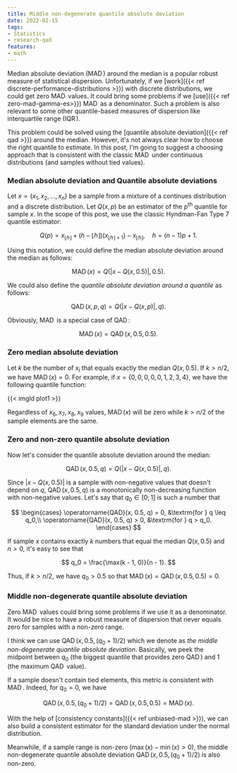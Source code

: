 ```yaml
---
title: Middle non-degenerate quantile absolute deviation
date: 2022-02-15
tags:
- Statistics
- research-qad
features:
- math
---
```


Median absolute deviation ($\operatorname{MAD}$) around the median is a popular robust measure of statistical dispersion.
Unfortunately, if we [work]({{< ref discrete-performance-distributions >}}) with discrete distributions,
  we could get zero $\operatorname{MAD}$ values.
It could bring some problems if we [use]({{< ref zero-mad-gamma-es>}}) $\operatorname{MAD}$ as a denominator.
Such a problem is also relevant to some other quantile-based measures of dispersion
 like interquartile range ($\operatorname{IQR}$).

This problem could be solved using the [quantile absolute deviation]({{< ref qad >}}) around the median.
However, it's not always clear how to choose the right quantile to estimate.
In this post, I'm going to suggest a choosing approach that is consistent with the classic $\operatorname{MAD}$
  under continuous distributions (and samples without tied values).

<!--more-->

### Median absolute deviation and Quantile absolute deviations

Let $x = \{ x_1, x_2, \ldots, x_n \}$ be a sample from
  a mixture of a continues distribution and a discrete distribution.
Let $Q(x, p)$ be an estimator of the $p^\textrm{th}$ quantile for sample $x$.
In the scope of this post, we use the classic Hyndman-Fan Type 7 quantile estimator:

$$
Q(p) = x_{\lfloor h \rfloor}+(h-\lfloor h \rfloor)(x_{\lfloor h \rfloor+1})-x_{\lfloor h \rfloor},
\quad h = (n-1)p+1.
$$

Using this notation, we could define the median absolute deviation around the median as follows:

$$
\operatorname{MAD}(x) = Q(|x - Q(x, 0.5)|, 0.5).
$$

We could also define the *quantile absolute deviation around a quantile* as follows:

$$
\operatorname{QAD}(x, p, q) = Q(|x - Q(x, p)|, q).
$$

Obviously, $\operatorname{MAD}$ is a special case of $\operatorname{QAD}$:

$$
\operatorname{MAD}(x) = \operatorname{QAD}(x, 0.5, 0.5).
$$

### Zero median absolute deviation

Let $k$ be the number of $x_i$ that equals exactly the median $Q(x, 0.5)$.
If $k>n/2$, we have $\operatorname{MAD}(x) = 0$.
For example, if $x = \{ 0, 0, 0, 0, 0, 1, 2, 3, 4 \}$, we have the following quantile function:

{{< imgld plot1 >}}

Regardless of $x_6, x_7, x_8, x_9$ values, $\operatorname{MAD}(x)$ will be zero
  while $k>n/2$ of the sample elements are the same.

### Zero and non-zero quantile absolute deviation

Now let's consider the quantile absolute deviation around the median:

$$
\operatorname{QAD}(x, 0.5, q) = Q(|x - Q(x, 0.5)|, q).
$$

Since $|x - Q(x, 0.5)|$ is a sample with non-negative values that doesn't depend on $q$,
  $\operatorname{QAD}(x, 0.5, q)$ is a monotonically non-decreasing function with non-negative values.
Let's say that $q_0 \in [0;1]$ is such a number that

$$
\begin{cases}
  \operatorname{QAD}(x, 0.5, q) = 0, &\textrm{for } q \leq q_0,\\
  \operatorname{QAD}(x, 0.5, q) > 0, &\textrm{for } q > q_0.
\end{cases}
$$

If sample $x$ contains exactly $k$ numbers that equal the median $Q(x, 0.5)$ and $n > 0$,
  it's easy to see that

$$
q_0 = \frac{\max(k - 1, 0)}{n - 1}.
$$

Thus, if $k > n /2$, we have $q_0 > 0.5$ so that $\operatorname{MAD}(x) = \operatorname{QAD}(x, 0.5, 0.5) = 0$.

### Middle non-degenerate quantile absolute deviation

Zero $\operatorname{MAD}$ values could bring some problems if we use it as a denominator.
It would be nice to have a robust measure of dispersion that never equals zero for samples with a non-zero range.

I think we can use $\operatorname{QAD}(x, 0.5, (q_0+1)/2)$ which we denote as
  *the middle non-degenerate quantile absolute deviation*.
Basically, we peek the midpoint between $q_0$ (the biggest quantile that provides zero $\operatorname{QAD}$)
  and $1$ (the maximum $\operatorname{QAD}$ value).

If a sample doesn't contain tied elements, this metric is consistent with $\operatorname{MAD}$.
Indeed, for $q_0=0$, we have

$$
\operatorname{QAD}(x, 0.5, (q_0+1)/2) = 
\operatorname{QAD}(x, 0.5, 0.5) =
\operatorname{MAD}(x).
$$

With the help of [consistency constants]({{< ref unbiased-mad >}}), we can also build a consistent estimator
  for the standard deviation under the normal distribution.

Meanwhile, if a sample range is non-zero ($\max(x)-\min(x) > 0$),
  the middle non-degenerate quantile absolute deviation $\operatorname{QAD}(x, 0.5, (q_0+1)/2)$ is also non-zero.